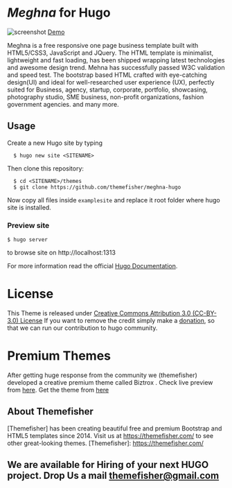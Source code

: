 # _Meghna_ for Hugo
![screenshot](https://user-images.githubusercontent.com/37659754/45415821-501e8480-b6a0-11e8-89a8-5c2248b35d5e.png "Home of the website")
[Demo](https://themes.gohugo.io/theme/meghna-hugo/)

Meghna is a free responsive one page business template built with HTML5/CSS3, JavaScript and JQuery. The HTML template is minimalist, lightweight and fast loading, has been shipped wrapping latest technologies and awesome design trend. Mehna has successfully passed W3C validation and speed test. The bootstrap based HTML crafted with eye-catching design(UI) and ideal for well-researched user experience (UX), perfectly suited for Business, agency, startup, corporate, portfolio, showcasing, photography studio, SME business, non-profit organizations, fashion government agencies. and many more.

## Usage

Create a new Hugo site by typing

```
  $ hugo new site <SITENAME>
```

Then clone this repository:

```
  $ cd <SITENAME>/themes
  $ git clone https://github.com/themefisher/meghna-hugo
```

Now copy all files inside `examplesite` and replace it root folder where hugo site is installed.

### Preview site
```
$ hugo server
```
to browse site on http://localhost:1313

For more information read the official [Hugo Documentation](//gohugo.io/overview/installing/).

# License

This Theme is released under [Creative Commons Attribution 3.0 (CC-BY-3.0) License](https://creativecommons.org/licenses/by/3.0/)
If you want to remove the credit simply make a [donation](https://www.paypal.com/cgi-bin/webscr?cmd=_s-xclick&hosted_button_id=GSG5G2YL3E5V4), so that we can run our contribution to hugo community.

# Premium Themes
After getting huge response from the community we (themefisher) developed a creative premium theme called Biztrox . Check live preview from [here](http://demo.themefisher.com/themefisher/biztrox-hugo).
Get the theme from [here](https://themefisher.com/products/biztrox-hugo-template/) 
 

## About Themefisher

[Themefisher] has been creating beautiful free and premium Bootstrap and HTML5 templates since 2014.
Visit us at https://themefisher.com/ to see other great-looking themes.
[Themefisher]: https://themefisher.com/


## We are available for Hiring of your next HUGO project. Drop Us a mail [themefisher@gmail.com](mailto:themefisher@gmail.com)